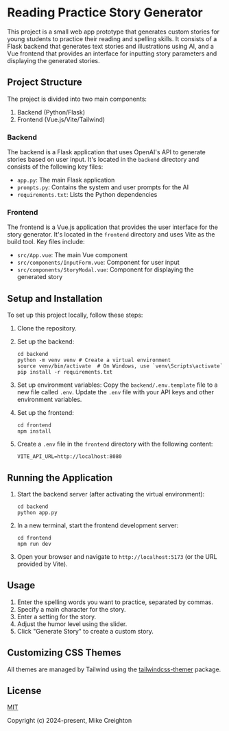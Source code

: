 # Reading Practice Story Generator

This project is a small web app prototype that generates custom stories for young students to practice their reading and spelling skills. It consists of a Flask backend that generates text stories and illustrations using AI, and a Vue frontend that provides an interface for inputting story parameters and displaying the generated stories.

## Project Structure

The project is divided into two main components:

1. Backend (Python/Flask)
2. Frontend (Vue.js/Vite/Tailwind)

### Backend

The backend is a Flask application that uses OpenAI's API to generate stories based on user input. It's located in the `backend` directory and consists of the following key files:

- `app.py`: The main Flask application
- `prompts.py`: Contains the system and user prompts for the AI
- `requirements.txt`: Lists the Python dependencies

### Frontend

The frontend is a Vue.js application that provides the user interface for the story generator. It's located in the `frontend` directory and uses Vite as the build tool. Key files include:

- `src/App.vue`: The main Vue component
- `src/components/InputForm.vue`: Component for user input
- `src/components/StoryModal.vue`: Component for displaying the generated story

## Setup and Installation

To set up this project locally, follow these steps:

1. Clone the repository.

2. Set up the backend:
   ```
   cd backend
   python -m venv venv # Create a virtual environment
   source venv/bin/activate  # On Windows, use `venv\Scripts\activate`
   pip install -r requirements.txt
   ```

3. Set up environment variables:
   Copy the `backend/.env.template` file to a new file called `.env`. Update the `.env` file with your API keys and other environment variables.

4. Set up the frontend:
   ```
   cd frontend
   npm install
   ```

5. Create a `.env` file in the `frontend` directory with the following content:
   ```
   VITE_API_URL=http://localhost:8080
   ```

## Running the Application

1. Start the backend server (after activating the virtual environment):
   ```
   cd backend
   python app.py
   ```

2. In a new terminal, start the frontend development server:
   ```
   cd frontend
   npm run dev
   ```

3. Open your browser and navigate to `http://localhost:5173` (or the URL provided by Vite).

## Usage

1. Enter the spelling words you want to practice, separated by commas.
2. Specify a main character for the story.
3. Enter a setting for the story.
4. Adjust the humor level using the slider.
5. Click "Generate Story" to create a custom story.

## Customizing CSS Themes

All themes are managed by Tailwind using the [tailwindcss-themer](https://github.com/RyanClementsHax/tailwindcss-themer?tab=readme-ov-file) package.

## License

[MIT](https://opensource.org/licenses/MIT)

Copyright (c) 2024-present, Mike Creighton
